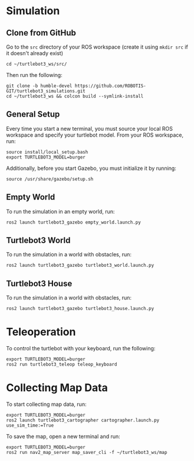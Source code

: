 # Simulation

## Clone from GitHub

Go to the `src` directory of your ROS workspace (create it using `mkdir src` if it doesn't already exist)
```console
cd ~/turtlebot3_ws/src/
```

Then run the following:

```
git clone -b humble-devel https://github.com/ROBOTIS-GIT/turtlebot3_simulations.git
cd ~/turtlebot3_ws && colcon build --symlink-install
```

## General Setup

Every time you start a new terminal, you must source your local ROS workspace and specify your turtlebot model. From your ROS workspace, run:

```console
source install/local_setup.bash
export TURTLEBOT3_MODEL=burger
```

Additionally, before you start Gazebo, you must initialize it by running:

```
source /usr/share/gazebo/setup.sh
```

## Empty World

To run the simulation in an empty world, run:

```
ros2 launch turtlebot3_gazebo empty_world.launch.py
```

## Turtlebot3 World


To run the simulation in a world with obstacles, run:

```
ros2 launch turtlebot3_gazebo turtlebot3_world.launch.py
```

## Turtlebot3 House

To run the simulation in a world with obstacles, run:

```
ros2 launch turtlebot3_gazebo turtlebot3_house.launch.py
```

# Teleoperation

To control the turtlebot with your keyboard, run the following:

```
export TURTLEBOT3_MODEL=burger
ros2 run turtlebot3_teleop teleop_keyboard
```

# Collecting Map Data

To start collecting map data, run:

```
export TURTLEBOT3_MODEL=burger
ros2 launch turtlebot3_cartographer cartographer.launch.py use_sim_time:=True
```

To save the map, open a new terminal and run:

```
export TURTLEBOT3_MODEL=burger
ros2 run nav2_map_server map_saver_cli -f ~/turtlebot3_ws/map
```
